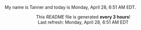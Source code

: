 My name is Tanner and today is Monday, April 28, 6:51 AM EDT.

<p align="center">This <i>README</i> file is generated <b>every 3 hours</b>!</br>Last refresh: Monday, April 28, 6:51 AM EDT<br /></p>
